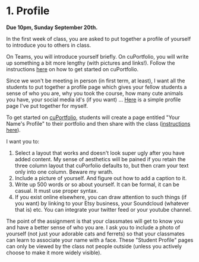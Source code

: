 # 1. Profile

**Due 10pm, Sunday September 20th.**

In the first week of class, you are asked to put together a profile of yourself to introduce you to others in class.

On Teams, you will introduce yourself briefly. On cuPortfolio, you will write up something a bit more lengthy (with pictures and links!). Follow the instructions [here](../../../digital-tools/cuportfolio.md) on how to get started on cuPortfolio.&#x20;

Since we won't be meeting in person (in first term, at least), I want all the students to put together a profile page which gives your fellow students a sense of who you are, why you took the course, how many cute animals you have, your social media id's (if you want) ... [Here](https://cuportfolio.carleton.ca/view/view.php?t=R0JhOVq2vQu3xfWjiceY) is a simple profile page I've put together for myself.&#x20;

To get started on [cuPortfolio](../../../digital-tools/cuportfolio.md), students will create a page entitled "Your Name's Profile" to their portfolio and then share with the class ([instructions here](../../../digital-tools/cuportfolio.md)).

I want you to:

1. Select a layout that works and doesn't look super ugly after you have added content. My sense of aesthetics will be pained if you retain the three column layout that cuPorfolio defaults to, but then cram your text only into one column. Beware my wrath.
2. Include a picture of yourself. And figure out how to add a caption to it.&#x20;
3. Write up 500 words or so about yourself. It can be formal, it can be casual. It must use proper syntax.&#x20;
4. If you exist online elsewhere, you can draw attention to such things (if you want) by linking to your Etsy business, your Soundcloud (whatever that is) etc. You can integrate your twitter feed or your youtube channel.

The point of the assignment is that your classmates will get to know you and have a better sense of who you are. I ask you to include a photo of yourself (not just your adorable cats and ferrets) so that your classmates can learn to associate your name with a face. These "Student Profile" pages can only be viewed by the class not people outside (unless you actively choose to make it more widely visible).

